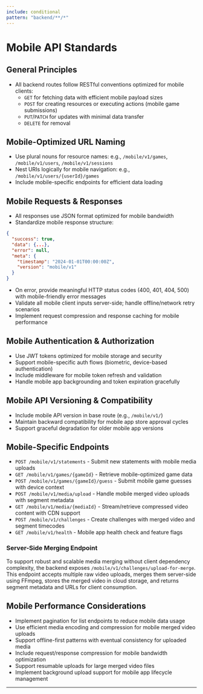 ```yaml
---
include: conditional
pattern: "backend/**/*"
---
```


# Mobile API Standards

## General Principles
- All backend routes follow RESTful conventions optimized for mobile clients:
  - `GET` for fetching data with efficient mobile payload sizes
  - `POST` for creating resources or executing actions (mobile game submissions)
  - `PUT`/`PATCH` for updates with minimal data transfer
  - `DELETE` for removal

## Mobile-Optimized URL Naming
- Use plural nouns for resource names: e.g., `/mobile/v1/games`, `/mobile/v1/users`, `/mobile/v1/sessions`
- Nest URIs logically for mobile navigation: e.g., `/mobile/v1/users/{userId}/games`
- Include mobile-specific endpoints for efficient data loading

## Mobile Requests & Responses
- All responses use JSON format optimized for mobile bandwidth
- Standardize mobile response structure:

```json
{
  "success": true,
  "data": {...},
  "error": null,
  "meta": {
    "timestamp": "2024-01-01T00:00:00Z",
    "version": "mobile/v1"
  }
}
```

- On error, provide meaningful HTTP status codes (400, 401, 404, 500) with mobile-friendly error messages
- Validate all mobile client inputs server-side; handle offline/network retry scenarios
- Implement request compression and response caching for mobile performance

## Mobile Authentication & Authorization
- Use JWT tokens optimized for mobile storage and security
- Support mobile-specific auth flows (biometric, device-based authentication)
- Include middleware for mobile token refresh and validation
- Handle mobile app backgrounding and token expiration gracefully

## Mobile API Versioning & Compatibility
- Include mobile API version in base route (e.g., `/mobile/v1/`)
- Maintain backward compatibility for mobile app store approval cycles
- Support graceful degradation for older mobile app versions

## Mobile-Specific Endpoints
- `POST /mobile/v1/statements` - Submit new statements with mobile media uploads
- `GET /mobile/v1/games/{gameId}` - Retrieve mobile-optimized game data
- `POST /mobile/v1/games/{gameId}/guess` - Submit mobile game guesses with device context
- `POST /mobile/v1/media/upload` - Handle mobile merged video uploads with segment metadata
- `GET /mobile/v1/media/{mediaId}` - Stream/retrieve compressed video content with CDN support
- `POST /mobile/v1/challenges` - Create challenges with merged video and segment timecodes
- `GET /mobile/v1/health` - Mobile app health check and feature flags

### Server-Side Merging Endpoint
To support robust and scalable media merging without client dependency complexity, the backend exposes `/mobile/v1/challenges/upload-for-merge`. This endpoint accepts multiple raw video uploads, merges them server-side using FFmpeg, stores the merged video in cloud storage, and returns segment metadata and URLs for client consumption.

## Mobile Performance Considerations
- Implement pagination for list endpoints to reduce mobile data usage
- Use efficient media encoding and compression for mobile merged video uploads
- Support offline-first patterns with eventual consistency for uploaded media
- Include request/response compression for mobile bandwidth optimization
- Support resumable uploads for large merged video files
- Implement background upload support for mobile app lifecycle management

---